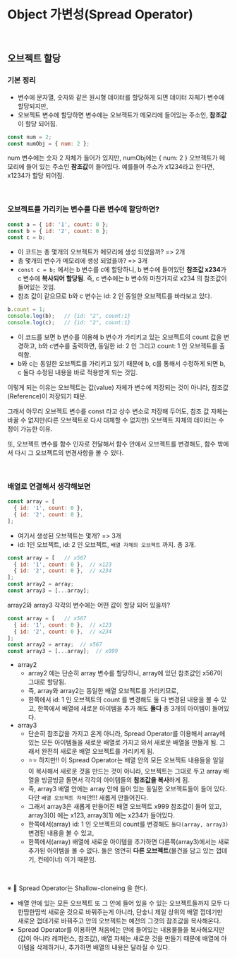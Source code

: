 # Object 가변성(Spread Operator)

<br/>

## 오브젝트 할당

### 기본 정리

- 변수에 문자열, 숫자와 같은 원시형 데이터를 할당하게 되면 데이터 자체가 변수에 할당되지만,
- 오브젝트 변수에 할당하면 변수에는 오브젝트가 메모리에 들어있는 주소인, **참조값**이 할당 되어짐.

```javascript
const num = 2;
const numObj = { num: 2 };
```

num 변수에는 숫자 2 자체가 들어가 있지만, numObj에는 { num: 2 } 오브젝트가 메모리에 들어 있는 주소인 **참조값**이 들어있다. 예를들어 주소가 x1234라고 한다면, x1234가 할당 되어짐.

<br/>

### 오브젝트를 가리키는 변수를 다른 변수에 할당하면?

```javascript
const a = { id: '1', count: 0 };
const b = { id: '2', count: 0 };
const c = b;
```

- 이 코드는 총 몇개의 오브젝트가 메모리에 생성 되었을까? => 2개
- 총 몇개의 변수가 메모리에 생성 되었을까? => 3개
- `const c = b;` 에서는 b 변수를 c에 할당하니, b 변수에 들어있던 **참조값 x234**가 c 변수에 **복사되어 할당됨**. 즉, c 변수에는 b 변수와 마찬가지로 x234 의 참조값이 들어있는 것임.
- 참조 값이 같으므로 b와 c 변수는 id: 2 인 동일한 오브젝트를 바라보고 있다.

```javascript
b.count = 1;
console.log(b);   // {id: "2", count:1}
console.log(c);   // {id: "2", count:1}
```

- 이 코드를 보면 b 변수를 이용해 b 변수가 가리키고 있는 오브젝트의 count 값을 변경하고, b와 c변수를 출력하면, 동일한 id: 2 인 그리고 count: 1 인 오브젝트를 출력함. 
- b와 c는 동일한 오브젝트를 가리키고 있기 때문에 b, c를 통해서 수정하게 되면 b, c 둘다 수정된 내용을 바로 적용받게 되는 것임.

이렇게 되는 이유는 오브젝트는 값(value) 자체가 변수에 저장되는 것이 아니라, 참조값(Reference)이 저장되기 때문.

그래서 아무리 오브젝트 변수를 const 라고 상수 변소로 저장해 두어도, 참조 값 자체는 바꿀 수 없지만(다른 오브젝트로 다시 대체할 수 없지만) 오브젝트 자체의 데이터는 수정이 가능한 이유.

또, 오브젝트 변수를 함수 인자로 전달해서 함수 안에서 오브젝트를 변경해도, 함수 밖에서 다시 그 오브젝트의 변경사항을 볼 수 있다.

<br/>

### 배열로 연결해서 생각해보면

```javascript
const array = [
  { id: '1', count: 0 },
  { id: '2', count: 0 },
];
```

- 여기서 생성된 오브젝트는 몇개? => 3개
- id: 1인 오브젝트, id: 2 인 오브젝트, `배열 자체의 오브젝트` 까지. 총 3개.

```javascript
const array = [   // x567
  { id: '1', count: 0 },  // x123
  { id: '2', count: 0 },  // x234
];
const array2 = array;
const array3 = [...array];
```

array2와 array3 각각의 변수에는 어떤 값이 할당 되어 있을까?

```javascript
const array = [   // x567
  { id: '1', count: 0 },  // x123
  { id: '2', count: 0 },  // x234
];
const array2 = array;  // x567
const array3 = [...array];  // x999
```

- array2
  - array2 에는 단순히 array 변수를 할당하니, array에 있던 참조값인 x567이 그대로 할당됨.
  - 즉, array와 array2는 동일한 배열 오브젝트를 가리키므로, 
  - 한쪽에서 id: 1 인 오브젝트의 count 를 변경해도 둘 다 변경된 내용을 볼 수 있고, 한쪽에서 배열에 새로운 아이템을 추가 해도 **둘다** 총 3개의 아이템이 들어있다.
- array3
  - 단순히 참조값을 가지고 온게 아니라, Spread Operator를 이용해서 array에 있는 모든 아이템들을 새로운 배열로 가지고 와서 새로운 배열을 만들게 됨. 그래서 완전히 새로운 배열 오브젝트를 가리키게 됨.
  - ⭐️⭐️ 하지만!! 이 Spread Operator는 배열 안의 모든 오브젝트 내용들을 일일이 복사해서 새로운 것을 만드는 것이 아니라, 오브젝트는 그대로 두고 array 배열을 빙글빙글 돌면서 각각의 아이템들의 **참조값을 복사**하게 됨.
  - 즉, array3 배열 안에는 array 안에 들어 있는 동일한 오브젝트들이 들어 있다. 다만 `배열 오브젝트 자체`만!!! 새롭게 만들어진다.
  - 그래서 array3은 새롭게 만들어진 배열 오브젝트 x999 참조값이 들어 있고, array3[0] 에는 x123, array3[1] 에는 x234가 들어있다.
  - 한쪽에서(array) id: 1 인 오브젝트의 count를 변경해도 `둘다(array, array3)` 변경된 내용을 볼 수 있고,
  - 한쪽에서(array) 배열에 새로운 아이템을 추가하면 다른쪽(array3)에서는 새로 추가된 아이템을 볼 수 없다. 둘은 엄연히 **다른 오브젝트**(물건을 담고 있는 껍데기, 컨테이너) 이기 때문임.

<br/>

※ 📌 Spread Operator는 Shallow-cloneing 을 한다.

- 배열 안에 있는 모든 오브젝트 또 그 안에 들어 있을 수 있는 오브젝트들까지 모두 다 한땀한땀씩 새로운 것으로 바꿔주는게 아니라, 단숳니 제일 상위의 배열 껍데기만 새로운 껍데기로 바꿔주고 안의 오브젝트는 예전의 그것의 참조값을 복사해온다.
- Spread Operator를 이용하면 처음에는 안에 들어있는 내용물들을 복사해오지만(값이 아니라 레퍼런스, 참조값), 배열 자체는 새로운 것을 만들기 때문에 배열에 아이템을 삭제하거나, 추가하면 배열의 내용은 달라질 수 있다.



